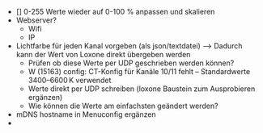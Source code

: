 - [] 0-255 Werte wieder auf 0-100 % anpassen und skalieren
- Webserver?
  - Wifi
  - IP
- Lichtfarbe für jeden Kanal vorgeben (als json/textdatei) --> Dadurch kann der Wert von Loxone direkt übergeben werden
  - Prüfen ob diese Werte per UDP geschrieben werden können?
  - W (15163) config: CT-Konfig für Kanäle 10/11 fehlt – Standardwerte 3400–6600 K verwendet
  - Werte direkt per UDP schreiben (loxone Baustein zum Ausprobieren ergänzen)
  - Wie können die Werte am einfachsten geändert werden? 
- mDNS hostname in Menuconfig ergänzen
- 